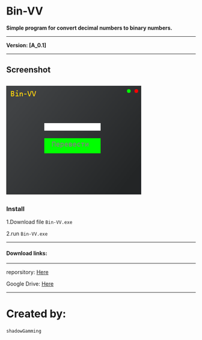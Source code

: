 # Bin-VV
   __Simple program for convert decimal numbers to binary numbers.__ <br>

   ---

__Version: [A_0.1]__
   
  ---
## Screenshot

![Screen](/img/prg.png)
---

### Install
 1.Download file ```Bin-VV.exe```

 2.run ```Bin-VV.exe```
 
 ---
 
#### Download links:

---

 reporsitory: [Here](https://github.com/shadowGamming/Bin-VV/blob/master/program/BINV.exe)

 Google Drive: [Here](https://drive.google.com/file/d/1TYlNtbjumy1Y1m0HNZt58FN3pRiNuAni/view?usp=sharing)
 
 ---
 
# Created by:
```shadowGamming```
